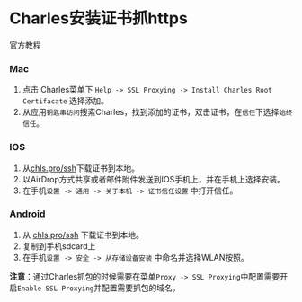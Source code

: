 # Charles安装证书抓https

[官方教程](https://link.jianshu.com?t=https%3A%2F%2Fwww.charlesproxy.com%2Fdocumentation%2Fusing-charles%2Fssl-certificates%2F)

### Mac

1.  点击 Charles菜单下 `Help -> SSL Proxying -> Install Charles Root Certifacate` 选择添加。
2.  从应用`钥匙串访问`搜索Charles，找到添加的证书，双击证书，在`信任`下选择`始终信任`。

### IOS

1.  从[chls.pro/ssh](https://link.jianshu.com?t=http%3A%2F%2Fchls.pro%2Fssl)下载证书到本地。
2.  以AirDrop方式共享或者邮件附件发送到IOS手机上，并在手机上选择安装。
3.  在手机`设置 -> 通用 -> 关于本机 -> 证书信任设置` 中打开信任。

### Android

1.  从 [chls.pro/ssh](https://link.jianshu.com?t=http%3A%2F%2Fchls.pro%2Fssl) 下载证书到本地。
2.  复制到手机sdcard上
3.  在手机`设置 -> 安全 -> 从存储设备安装` 中命名并选择WLAN按照。

**注意**：通过Charles抓包的时候需要在菜单`Proxy -> SSL Proxying`中配置需要开启`Enable SSL Proxying`并配置需要抓包的域名。